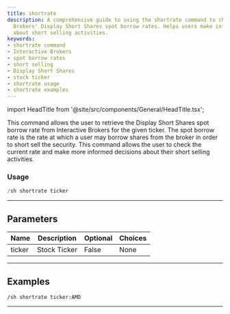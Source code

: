 ```yaml
---
title: shortrate
description: A comprehensive guide to using the shortrate command to check Interactive
  Brokers' Display Short Shares spot borrow rates. Helps users make informed decisions
  about short selling activities.
keywords:
- shortrate command
- Interactive Brokers
- spot borrow rates
- short selling
- Display Short Shares
- stock ticker
- shortrate usage
- shortrate examples
---
```


import HeadTitle from '@site/src/components/General/HeadTitle.tsx';

<HeadTitle title="shortrate - Short_Data - Discord - Reference | OpenBB Bot Docs" />

This command allows the user to retrieve the Display Short Shares spot borrow rate from Interactive Brokers for the given ticker. The spot borrow rate is the rate at which a user may borrow shares from the broker in order to short sell the security. This command allows the user to check the current rate and make more informed decisions about their short selling activities.

### Usage

```python wordwrap
/sh shortrate ticker
```

---

## Parameters

| Name | Description | Optional | Choices |
| ---- | ----------- | -------- | ------- |
| ticker | Stock Ticker | False | None |


---

## Examples

```
/sh shortrate ticker:AMD
```

---
